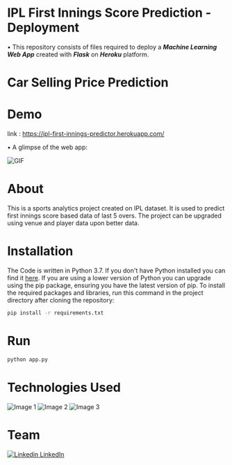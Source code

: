 # IPL First Innings Score Prediction - Deployment

• This repository consists of files required to deploy a ___Machine Learning Web App___ created with ___Flask___ on ___Heroku___ platform.

# Car Selling Price Prediction

# Demo

link : https://ipl-first-innings-predictor.herokuapp.com/

• A glimpse of the web app:

 ![GIF](readme_resources/ipl-first-innings-score-web-app.gif)

# About

This is a sports analytics project created on IPL dataset. It is used to predict first innings score based data of last 5 overs.
The project can be upgraded using venue and player data upon better data.

# Installation

The Code is written in Python 3.7. If you don't have Python installed you can find it [here](https://www.python.org/downloads/). If you are using a lower version of Python you can upgrade using the pip package, ensuring you have the latest version of pip. To install the required packages and libraries, run this command in the project directory after cloning the repository:
```bash
pip install -r requirements.txt
```
# Run

```python
python app.py
```

# Technologies Used

![Image 1](https://camo.githubusercontent.com/2fb0723ef80f8d87a51218680e209c66f213edf8/68747470733a2f2f666f7274686562616467652e636f6d2f696d616765732f6261646765732f6d6164652d776974682d707974686f6e2e737667)
![Image 2](https://flask.palletsprojects.com/en/1.1.x/_images/flask-logo.png)
![Image 3](https://gunicorn.org/images/logo.jpg)

# Team
[![Linkedin](https://i.stack.imgur.com/gVE0j.png) LinkedIn](https://www.linkedin.com/in/preetham19/)
&nbsp;


